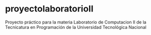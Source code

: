 # proyectolaboratorioII
Proyecto práctico para la materia Laboratorio de Computacion II de la Tecnicatura en Programación de la Universidad Tecnológica Nacional
